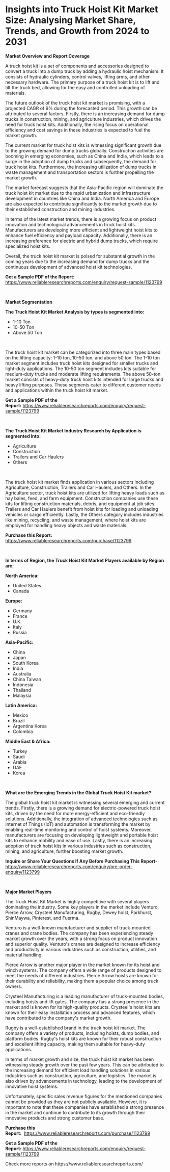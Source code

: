 <p><h1>Insights into Truck Hoist Kit Market Size: Analysing Market Share, Trends, and Growth from 2024 to 2031</h1></p><p><strong>Market Overview and Report Coverage</strong></p>
<p><p>A truck hoist kit is a set of components and accessories designed to convert a truck into a dump truck by adding a hydraulic hoist mechanism. It consists of hydraulic cylinders, control valves, lifting arms, and other necessary hardware. The primary purpose of a truck hoist kit is to lift and tilt the truck bed, allowing for the easy and controlled unloading of materials.</p><p>The future outlook of the truck hoist kit market is promising, with a projected CAGR of 9% during the forecasted period. This growth can be attributed to several factors. Firstly, there is an increasing demand for dump trucks in construction, mining, and agriculture industries, which drives the need for truck hoist kits. Additionally, the rising focus on operational efficiency and cost savings in these industries is expected to fuel the market growth.</p><p>The current market for truck hoist kits is witnessing significant growth due to the growing demand for dump trucks globally. Construction activities are booming in emerging economies, such as China and India, which leads to a surge in the adoption of dump trucks and subsequently, the demand for truck hoist kits. Furthermore, the increasing utilization of dump trucks in waste management and transportation sectors is further propelling the market growth.</p><p>The market forecast suggests that the Asia-Pacific region will dominate the truck hoist kit market due to the rapid urbanization and infrastructure development in countries like China and India. North America and Europe are also expected to contribute significantly to the market growth due to their established construction and mining industries.</p><p>In terms of the latest market trends, there is a growing focus on product innovation and technological advancements in truck hoist kits. Manufacturers are developing more efficient and lightweight hoist kits to enhance fuel efficiency and payload capacity. Additionally, there is an increasing preference for electric and hybrid dump trucks, which require specialized hoist kits.</p><p>Overall, the truck hoist kit market is poised for substantial growth in the coming years due to the increasing demand for dump trucks and the continuous development of advanced hoist kit technologies.</p></p>
<p><strong>Get a Sample PDF of the Report:</strong> <a href="https://www.reliableresearchreports.com/enquiry/request-sample/1123799">https://www.reliableresearchreports.com/enquiry/request-sample/1123799</a></p>
<p>&nbsp;</p>
<p><strong>Market Segmentation</strong></p>
<p><strong>The Truck Hoist Kit Market Analysis by types is segmented into:</strong></p>
<p><ul><li>1-10 Ton</li><li>10-50 Ton</li><li>Above 50 Ton</li></ul></p>
<p>&nbsp;</p>
<p><p>The truck hoist kit market can be categorized into three main types based on the lifting capacity: 1-10 ton, 10-50 ton, and above 50 ton. The 1-10 ton market segment includes truck hoist kits designed for smaller trucks and light-duty applications. The 10-50 ton segment includes kits suitable for medium-duty trucks and moderate lifting requirements. The above 50-ton market consists of heavy-duty truck hoist kits intended for large trucks and heavy lifting purposes. These segments cater to different customer needs and applications within the truck hoist kit market.</p></p>
<p><strong>Get a Sample PDF of the Report:</strong>&nbsp;<a href="https://www.reliableresearchreports.com/enquiry/request-sample/1123799">https://www.reliableresearchreports.com/enquiry/request-sample/1123799</a></p>
<p>&nbsp;</p>
<p><strong>The Truck Hoist Kit Market Industry Research by Application is segmented into:</strong></p>
<p><ul><li>Agriculture</li><li>Construction</li><li>Trailers and Car Haulers</li><li>Others</li></ul></p>
<p>&nbsp;</p>
<p><p>The truck hoist kit market finds application in various sectors including Agriculture, Construction, Trailers and Car Haulers, and Others. In the Agriculture sector, truck hoist kits are utilized for lifting heavy loads such as hay bales, feed, and farm equipment. Construction companies use these kits for lifting construction materials, debris, and equipment at job sites. Trailers and Car Haulers benefit from hoist kits for loading and unloading vehicles or cargo efficiently. Lastly, the Others category includes industries like mining, recycling, and waste management, where hoist kits are employed for handling heavy objects and waste materials.</p></p>
<p><strong>Purchase this Report:</strong>&nbsp; <a href="https://www.reliableresearchreports.com/purchase/1123799">https://www.reliableresearchreports.com/purchase/1123799</a></p>
<p>&nbsp;</p>
<p><strong>In terms of Region, the Truck Hoist Kit Market Players available by Region are:</strong></p>
<p>
    <p> <strong> North America: </strong>
        <ul>
            <li>United States</li>
            <li>Canada</li>
        </ul>
        </p> 
    <p> <strong> Europe: </strong>
        <ul>
            <li>Germany</li>
            <li>France</li>
            <li>U.K.</li>
            <li>Italy</li>
            <li>Russia</li>
        </ul>
        </p> 
    <p> <strong> Asia-Pacific: </strong>
        <ul>
            <li>China</li>
            <li>Japan</li>
            <li>South Korea</li>
            <li>India</li>
            <li>Australia</li>
            <li>China Taiwan</li>
            <li>Indonesia</li>
            <li>Thailand</li>
            <li>Malaysia</li>
        </ul>
        </p> 
    <p> <strong> Latin America: </strong>
        <ul>
            <li>Mexico</li>
            <li>Brazil</li>
            <li>Argentina Korea</li>
            <li>Colombia</li>
        </ul>
        </p> 
    <p> <strong> Middle East & Africa: </strong>
        <ul>
            <li>Turkey</li>
            <li>Saudi</li>
            <li>Arabia</li>
            <li>UAE</li>
            <li>Korea</li>
        </ul>
    </p>
    </p>
<p>&nbsp;</p>
<p><strong>What are the Emerging Trends in the Global Truck Hoist Kit market?</strong></p>
<p><p>The global truck hoist kit market is witnessing several emerging and current trends. Firstly, there is a growing demand for electric-powered truck hoist kits, driven by the need for more energy-efficient and eco-friendly solutions. Additionally, the integration of advanced technologies such as Internet of Things (IoT) and automation is transforming the market by enabling real-time monitoring and control of hoist systems. Moreover, manufacturers are focusing on developing lightweight and portable hoist kits to enhance mobility and ease of use. Lastly, there is an increasing adoption of truck hoist kits in various industries such as construction, mining, and agriculture, further boosting market growth.</p></p>
<p><strong>Inquire or Share Your Questions If Any Before Purchasing This Report</strong>- <a href="https://www.reliableresearchreports.com/enquiry/pre-order-enquiry/1123799">https://www.reliableresearchreports.com/enquiry/pre-order-enquiry/1123799</a></p>
<p>&nbsp;</p>
<p><strong>Major Market Players</strong></p>
<p><p>The Truck Hoist Kit Market is highly competitive with several players dominating the industry. Some key players in the market include Venturo, Pierce Arrow, Crysteel Manufacturing, Rugby, Dewey hoist, Parkhurst, ShinMaywa, Pinterest, and Fuerma. </p><p>Venturo is a well-known manufacturer and supplier of truck-mounted cranes and crane bodies. The company has been experiencing steady market growth over the years, with a strong focus on product innovation and superior quality. Venturo's cranes are designed to increase efficiency and productivity in various industries such as construction, utilities, and material handling.</p><p>Pierce Arrow is another major player in the market known for its hoist and winch systems. The company offers a wide range of products designed to meet the needs of different industries. Pierce Arrow hoists are known for their durability and reliability, making them a popular choice among truck owners.</p><p>Crysteel Manufacturing is a leading manufacturer of truck-mounted bodies, including hoists and lift gates. The company has a strong presence in the market and is known for its high-quality products. Crysteel's hoist kits are known for their easy installation process and advanced features, which have contributed to the company's market growth.</p><p>Rugby is a well-established brand in the truck hoist kit market. The company offers a variety of products, including hoists, dump bodies, and platform bodies. Rugby's hoist kits are known for their robust construction and excellent lifting capacity, making them suitable for heavy-duty applications.</p><p>In terms of market growth and size, the truck hoist kit market has been witnessing steady growth over the past few years. This can be attributed to the increasing demand for efficient load handling solutions in various industries such as construction, agriculture, and logistics. The market is also driven by advancements in technology, leading to the development of innovative hoist systems.</p><p>Unfortunately, specific sales revenue figures for the mentioned companies cannot be provided as they are not publicly available. However, it is important to note that these companies have established a strong presence in the market and continue to contribute to its growth through their innovative products and strong customer base.</p></p>
<p><strong>Purchase this Report:</strong>&nbsp;&nbsp;<a href="https://www.reliableresearchreports.com/purchase/1123799">https://www.reliableresearchreports.com/purchase/1123799</a></p>
<p></p>
<p><strong>Get a Sample PDF of the Report:</strong>&nbsp;<a href="https://www.reliableresearchreports.com/enquiry/request-sample/1123799">https://www.reliableresearchreports.com/enquiry/request-sample/1123799</a></p>
<p>Check more reports on https://www.reliableresearchreports.com/</p>